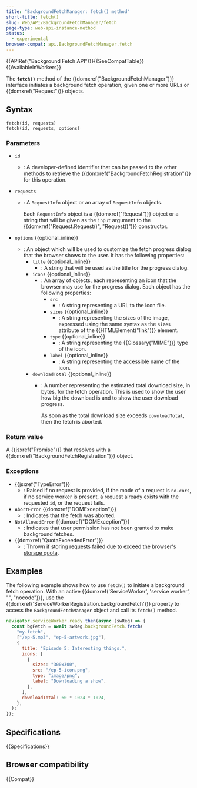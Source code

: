 ```yaml
---
title: "BackgroundFetchManager: fetch() method"
short-title: fetch()
slug: Web/API/BackgroundFetchManager/fetch
page-type: web-api-instance-method
status:
  - experimental
browser-compat: api.BackgroundFetchManager.fetch
---
```


{{APIRef("Background Fetch API")}}{{SeeCompatTable}}{{AvailableInWorkers}}

The **`fetch()`** method of the {{domxref("BackgroundFetchManager")}} interface initiates a background fetch operation, given one or more URLs or {{domxref("Request")}} objects.

## Syntax

```js-nolint
fetch(id, requests)
fetch(id, requests, options)
```

### Parameters

- `id`
  - : A developer-defined identifier that can be passed to the other methods to retrieve the {{domxref("BackgroundFetchRegistration")}} for this operation.
- `requests`
  - : A `RequestInfo` object or an array of `RequestInfo` objects.

    Each `RequestInfo` object is a {{domxref("Request")}} object or a string that will be given as the `input` argument to the {{domxref("Request.Request()", "Request()")}} constructor.

- `options` {{optional_inline}}
  - : An object which will be used to customize the fetch progress dialog that the browser shows to the user. It has the following properties:
    - `title` {{optional_inline}}
      - : A string that will be used as the title for the progress dialog.
    - `icons` {{optional_inline}}
      - : An array of objects, each representing an icon that the browser may use for the progress dialog. Each object has the following properties:
        - `src`
          - : A string representing a URL to the icon file.
        - `sizes` {{optional_inline}}
          - : A string representing the sizes of the image, expressed using the same syntax as the `sizes` attribute of the {{HTMLElement("link")}} element.
        - `type` {{optional_inline}}
          - : A string representing the {{Glossary("MIME")}} type of the icon.
        - `label` {{optional_inline}}
          - : A string representing the accessible name of the icon.
    - `downloadTotal` {{optional_inline}}
      - : A number representing the estimated total download size, in bytes, for the fetch operation. This is used to show the user how big the download is and to show the user download progress.

        As soon as the total download size exceeds `downloadTotal`, then the fetch is aborted.

### Return value

A {{jsxref("Promise")}} that resolves with a {{domxref("BackgroundFetchRegistration")}} object.

### Exceptions

- {{jsxref("TypeError")}}
  - : Raised if no request is provided, if the mode of a request is `no-cors`, if no service worker is present, a request already exists with the requested `id`, or the request fails.
- `AbortError` {{domxref("DOMException")}}
  - : Indicates that the fetch was aborted.
- `NotAllowedError` {{domxref("DOMException")}}
  - : Indicates that user permission has not been granted to make background fetches.
- {{domxref("QuotaExceededError")}}
  - : Thrown if storing requests failed due to exceed the browser's [storage quota](/en-US/docs/Web/API/Storage_API/Storage_quotas_and_eviction_criteria).

## Examples

The following example shows how to use `fetch()` to initiate a background fetch operation. With an active
{{domxref('ServiceWorker', 'service worker', "", "nocode")}}, use the
{{domxref('ServiceWorkerRegistration.backgroundFetch')}} property to access the
`BackgroundFetchManager` object and call its `fetch()`
method.

```js
navigator.serviceWorker.ready.then(async (swReg) => {
  const bgFetch = await swReg.backgroundFetch.fetch(
    "my-fetch",
    ["/ep-5.mp3", "ep-5-artwork.jpg"],
    {
      title: "Episode 5: Interesting things.",
      icons: [
        {
          sizes: "300x300",
          src: "/ep-5-icon.png",
          type: "image/png",
          label: "Downloading a show",
        },
      ],
      downloadTotal: 60 * 1024 * 1024,
    },
  );
});
```

## Specifications

{{Specifications}}

## Browser compatibility

{{Compat}}
